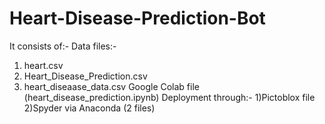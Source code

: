 # Heart-Disease-Prediction-Bot
It consists of:-
Data files:- 
1) heart.csv
2) Heart_Disease_Prediction.csv
3) heart_diseaase_data.csv
Google Colab file (heart_disease_prediction.ipynb)
Deployment through:-
1)Pictoblox file
2)Spyder via Anaconda (2 files)
